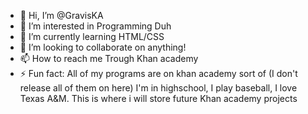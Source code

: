 - 👋 Hi, I’m @GravisKA
- 👀 I’m interested in Programming Duh
- 🌱 I’m currently learning HTML/CSS
- 💞️ I’m looking to collaborate on anything!
- 📫 How to reach me Trough Khan academy 
- ⚡ Fun fact: All of my programs are on khan academy sort of (I don't release all of them on here) I'm in highschool, I play baseball, I love Texas A&M.
This is where i will store future Khan academy projects
<!---
GravisKA/GravisKA is a ✨ special ✨ repository because its `README.md` (this file) appears on your GitHub profile.
You can click the Preview link to take a look at your changes.
--->
